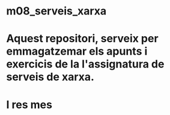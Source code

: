 # m08_serveis_xarxa

# Aquest repositori, serveix per emmagatzemar els apunts i exercicis de la l'assignatura de serveis de xarxa.
# 
# I res mes
